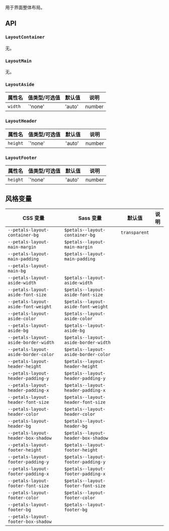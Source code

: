用于界面整体布局。

## API

### `LayoutContainer`

无。

### `LayoutMain`

无。

### `LayoutAside`

| 属性名 | 值类型/可选值 | 默认值 | 说明 |
| --- | --- | --- | --- |
| `width` | `'none' | 'auto' | number | string` | - |  |

### `LayoutHeader`

| 属性名 | 值类型/可选值 | 默认值 | 说明 |
| --- | --- | --- | --- |
| `height` | `'none' | 'auto' | number | string` | - |  |

### `LayoutFooter`

| 属性名 | 值类型/可选值 | 默认值 | 说明 |
| --- | --- | --- | --- |
| `height` | `'none' | 'auto' | number | string` | - |  |

## 风格变量

| CSS 变量 | Sass 变量 | 默认值 | 说明 |
| --- | --- | --- | --- |
| `--petals-layout-container-bg` | `$petals--layout-container-bg` | `transparent` |  |
| `--petals-layout-main-margin` | `$petals--layout-main-margin` |  |  |
| `--petals-layout-main-padding` | `$petals--layout-main-padding` |  |  |
| `--petals-layout-main-bg` |  |  |  |
| `--petals-layout-aside-width` | `$petals--layout-aside-width` |  |  |
| `--petals-layout-aside-font-size` | `$petals--layout-aside-font-size` |  |  |
| `--petals-layout-aside-font-weight` | `$petals--layout-aside-font-weight` |  |  |
| `--petals-layout-aside-color` | `$petals--layout-aside-color` |  |  |
| `--petals-layout-aside-bg` | `$petals--layout-aside-bg` |  |  |
| `--petals-layout-aside-border-width` | `$petals--layout-aside-border-width` |  |  |
| `--petals-layout-aside-border-color` | `$petals--layout-aside-border-color` |  |  |
| `--petals-layout-header-height` | `$petals--layout-header-height` |  |  |
| `--petals-layout-header-padding-y` | `$petals--layout-header-padding-y` |  |  |
| `--petals-layout-header-padding-x` | `$petals--layout-header-padding-x` |  |  |
| `--petals-layout-header-font-size` | `$petals--layout-header-font-size` |  |  |
| `--petals-layout-header-color` | `$petals--layout-header-color` |  |  |
| `--petals-layout-header-bg` | `$petals--layout-header-bg` |  |  |
| `--petals-layout-header-box-shadow` | `$petals--layout-header-box-shadow` |  |  |
| `--petals-layout-footer-height` | `$petals--layout-footer-height` |  |  |
| `--petals-layout-footer-padding-y` | `$petals--layout-footer-padding-y` |  |  |
| `--petals-layout-footer-padding-x` | `$petals--layout-footer-padding-x` |  |  |
| `--petals-layout-footer-font-size` | `$petals--layout-footer-font-size` |  |  |
| `--petals-layout-footer-color` | `$petals--layout-footer-color` |  |  |
| `--petals-layout-footer-bg` | `$petals--layout-footer-bg` |  |  |
| `--petals-layout-footer-box-shadow` |  |  |  |
